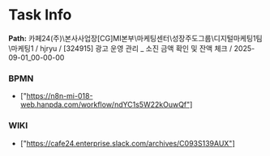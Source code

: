 # Task Info

**Path:** 카페24(주)\본사사업장\[CG]MI본부\마케팅센터\성장주도그룹\디지털마케팅1팀\마케팅1 / hjryu / [324915] 광고 운영 관리 _ 소진 금액 확인 및 잔액 체크 / 2025-09-01_00-00-00

### BPMN
- ["https://n8n-mi-018-web.hanpda.com/workflow/ndYC1s5W22kOuwQf"]

### WIKI
- ["https://cafe24.enterprise.slack.com/archives/C093S139AUX"]

